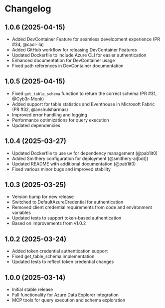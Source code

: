 # Changelog

## 1.0.6 (2025-04-15)

* Added DevContainer Feature for seamless development experience (PR #34, @caol-ila)
* Added GitHub workflow for releasing DevContainer Features
* Updated Dockerfile to include Azure CLI for easier authentication
* Enhanced documentation for DevContainer usage
* Fixed path references in DevContainer documentation

## 1.0.5 (2025-04-15)

* Fixed `get_table_schema` function to return the correct schema (PR #31, @Cyb3r-Monk)
* Added support for table statistics and Eventhouse in Microsoft Fabric (PR #32, @anshulsharmas)
* Improved error handling and logging
* Performance optimizations for query execution
* Updated dependencies

## 1.0.4 (2025-03-27)

* Updated Dockerfile to use uv for dependency management (@pab1it0)
* Added Smithery configuration for deployment (@smithery-ai[bot])
* Updated README with additional documentation (@pab1it0)
* Fixed various minor bugs and improved stability

## 1.0.3 (2025-03-25)

* Version bump for new release
* Switched to DefaultAzureCredential for authentication
* Removed client credential requirements from code and environment variables
* Updated tests to support token-based authentication
* Based on improvements from v1.0.2

## 1.0.2 (2025-03-24)

* Added token credential authentication support
* Fixed get_table_schema implementation
* Updated tests to reflect token credential changes

## 1.0.0 (2025-03-14)

* Initial stable release
* Full functionality for Azure Data Explorer integration
* MCP tools for query execution and schema exploration
